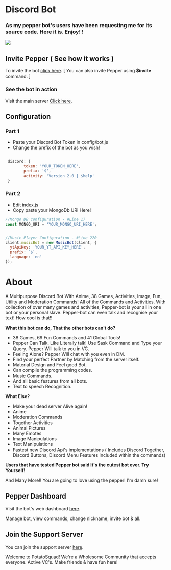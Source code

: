 
# Discord Bot

### As my pepper bot's users have been requesting me for its source code. Here it is. Enjoy! !
![](https://i.imgur.com/U6fYt4G.png)

## Invite Pepper ( See how it works )

To invite the bot [click here](https://discord.com/oauth2/authorize?client_id=854653868754862090&permissions=4294967287&scope=bot).
[ You can also invite Pepper using **$invite** command. ]

### See the bot in action 

Visit the main server [Click here](https://discord.gg/gqB8GCRcDm).

## Configuration

### Part 1
- Paste your Discord Bot Token in config/bot.js
- Change the prefix of the bot as you wish!

```javascript

 discord: {
        token: 'YOUR_TOKEN_HERE',
        prefix: '$',
        activity: 'Version 2.0 | $help'
 }

```

### Part 2
- Edit index.js
- Copy paste your MongoDb URI Here!

```javascript
//Mongo DB configuration - #Line 17
const MONGO_URI = 'YOUR_MONGO_URI_HERE'; 


//Music Player Configuration - #Line 220
client.musicBot = new MusicBot(client, {
  ytApiKey: 'YOUR_YT_API_KEY_HERE',
  prefix: `$`,
  language: 'en'
});


```

# About

A Multipurpose Discord Bot With Anime, 38 Games, Activities, Image, Fun, Utility and Moderation Commands! All of the Commands and Activities. With collection of over many games and activities, Pepper-bot is your all in one bot or your personal slave. Pepper-bot can even talk and recognise your text! How cool is that!! 

**What this bot can do, That the other bots can't do?**
- 38 Games, 69 Fun Commands and 41 Global Tools!
- Pepper Can Talk. Like Literally talk! Use $ask Command and Type your Query. Pepper Will talk to you in VC.
-  Feeling Alone? Pepper Will chat with you even in DM.
- Find your perfect Partner by Matching from the server itself.
- Material Design and Feel good Bot.
- Can compile the programming codes.
- Music Commands.
- And all basic features from all bots.
- Text to speech Recognition.

**What Else?**
- Make your dead server Alive again!
- Anime
- Moderation Commands
- Together Activities
- Animal Pictures
- Many Emotes
- Image Manipulations
- Text Manipulations
- Fastest new Discord Api's implementations ( Includes Discord Together, Discord Buttons, Discord Menu Features Included within the commands)

**Users that have tested Pepper bot said It's the cutest bot ever. Try Yourself!**

And Many More!! You are going to love using the pepper! I'm damn sure!

## Pepper Dashboard

Visit the bot's web dashboard [here](https://pepper-bot.husnuljahneer.repl.co/).


Manage bot, view commands, change nickname, invite bot & all.


## Join the Support Server

You can join the support server [here](https://discord.gg/gqB8GCRcDm).


Welcome to PotatoSquad! We're a Wholesome Community that accepts everyone. Active VC's. Make friends & have fun here!

